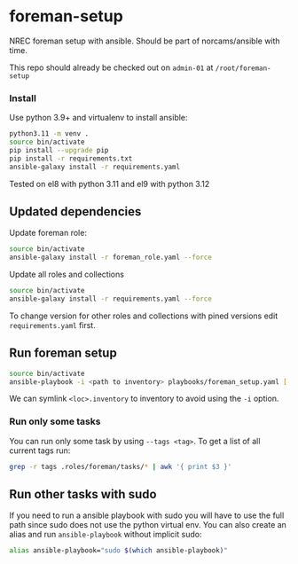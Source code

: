 # foreman-setup

NREC foreman setup with ansible. Should be part of norcams/ansible with time. 

This repo should already be checked out on `admin-01` at `/root/foreman-setup`

### Install

Use python 3.9+ and virtualenv to install ansible:

```bash
python3.11 -m venv .
source bin/activate
pip install --upgrade pip
pip install -r requirements.txt
ansible-galaxy install -r requirements.yaml
```

Tested on el8 with python 3.11 and el9 with python 3.12

## Updated dependencies

Update foreman role:

``` bash
source bin/activate
ansible-galaxy install -r foreman_role.yaml --force
```

Update all roles and collections

``` bash
source bin/activate
ansible-galaxy install -r requirements.yaml --force
```

To change version for other roles and collections with pined versions edit
`requirements.yaml` first.

## Run foreman setup

``` bash
source bin/activate
ansible-playbook -i <path to inventory> playbooks/foreman_setup.yaml [--check]
```

We can symlink `<loc>.inventory` to inventory to avoid using the `-i` option.

### Run only some tasks

You can run only some task by using `--tags <tag>`. To get a list of all current tags run:

``` bash
grep -r tags .roles/foreman/tasks/* | awk '{ print $3 }'
```

## Run other tasks with sudo

If you need to run a ansible playbook with sudo you will have to use the full path
since sudo does not use the python virtual env. You can also create an alias and run
`ansible-playbook` without implicit sudo:

``` bash
alias ansible-playbook="sudo $(which ansible-playbook)"
```
